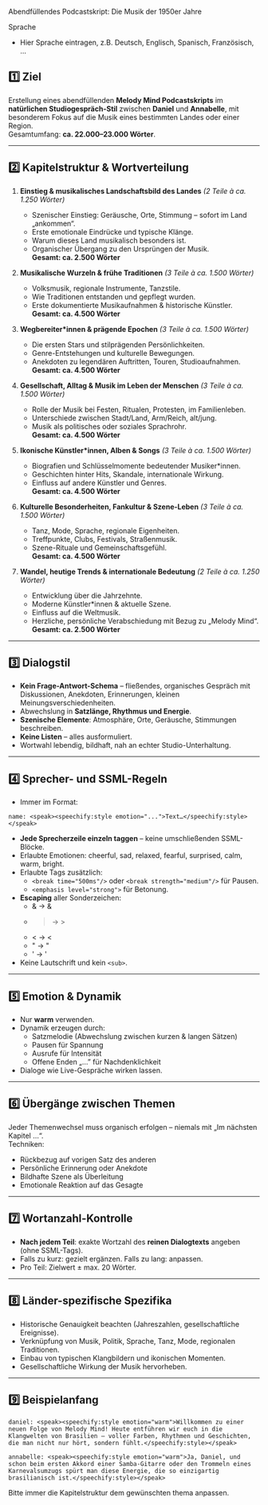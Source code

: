 Abendfüllendes Podcastskript: Die Musik der 1950er Jahre

Sprache
- Hier Sprache eintragen, z.B. Deutsch, Englisch, Spanisch, Französisch, ...


## 1️⃣ Ziel  
Erstellung eines abendfüllenden **Melody Mind Podcastskripts** im **natürlichen Studiogespräch-Stil** zwischen **Daniel** und **Annabelle**, mit besonderem Fokus auf die Musik eines bestimmten Landes oder einer Region.  
Gesamtumfang: **ca. 22.000–23.000 Wörter**.

---

## 2️⃣ Kapitelstruktur & Wortverteilung  

1. **Einstieg & musikalisches Landschaftsbild des Landes** *(2 Teile à ca. 1.250 Wörter)*  
   - Szenischer Einstieg: Geräusche, Orte, Stimmung – sofort im Land „ankommen“.  
   - Erste emotionale Eindrücke und typische Klänge.  
   - Warum dieses Land musikalisch besonders ist.  
   - Organischer Übergang zu den Ursprüngen der Musik.  
   **Gesamt: ca. 2.500 Wörter**

2. **Musikalische Wurzeln & frühe Traditionen** *(3 Teile à ca. 1.500 Wörter)*  
   - Volksmusik, regionale Instrumente, Tanzstile.  
   - Wie Traditionen entstanden und gepflegt wurden.  
   - Erste dokumentierte Musikaufnahmen & historische Künstler.  
   **Gesamt: ca. 4.500 Wörter**

3. **Wegbereiter*innen & prägende Epochen** *(3 Teile à ca. 1.500 Wörter)*  
   - Die ersten Stars und stilprägenden Persönlichkeiten.  
   - Genre-Entstehungen und kulturelle Bewegungen.  
   - Anekdoten zu legendären Auftritten, Touren, Studioaufnahmen.  
   **Gesamt: ca. 4.500 Wörter**

4. **Gesellschaft, Alltag & Musik im Leben der Menschen** *(3 Teile à ca. 1.500 Wörter)*  
   - Rolle der Musik bei Festen, Ritualen, Protesten, im Familienleben.  
   - Unterschiede zwischen Stadt/Land, Arm/Reich, alt/jung.  
   - Musik als politisches oder soziales Sprachrohr.  
   **Gesamt: ca. 4.500 Wörter**

5. **Ikonische Künstler*innen, Alben & Songs** *(3 Teile à ca. 1.500 Wörter)*  
   - Biografien und Schlüsselmomente bedeutender Musiker*innen.  
   - Geschichten hinter Hits, Skandale, internationale Wirkung.  
   - Einfluss auf andere Künstler und Genres.  
   **Gesamt: ca. 4.500 Wörter**

6. **Kulturelle Besonderheiten, Fankultur & Szene-Leben** *(3 Teile à ca. 1.500 Wörter)*  
   - Tanz, Mode, Sprache, regionale Eigenheiten.  
   - Treffpunkte, Clubs, Festivals, Straßenmusik.  
   - Szene-Rituale und Gemeinschaftsgefühl.  
   **Gesamt: ca. 4.500 Wörter**

7. **Wandel, heutige Trends & internationale Bedeutung** *(2 Teile à ca. 1.250 Wörter)*  
   - Entwicklung über die Jahrzehnte.  
   - Moderne Künstler*innen & aktuelle Szene.  
   - Einfluss auf die Weltmusik.  
   - Herzliche, persönliche Verabschiedung mit Bezug zu „Melody Mind“.  
   **Gesamt: ca. 2.500 Wörter**

---

## 3️⃣ Dialogstil  
- **Kein Frage-Antwort-Schema** – fließendes, organisches Gespräch mit Diskussionen, Anekdoten, Erinnerungen, kleinen Meinungsverschiedenheiten.  
- Abwechslung in **Satzlänge, Rhythmus und Energie**.  
- **Szenische Elemente**: Atmosphäre, Orte, Geräusche, Stimmungen beschreiben.  
- **Keine Listen** – alles ausformuliert.  
- Wortwahl lebendig, bildhaft, nah an echter Studio-Unterhaltung.

---

## 4️⃣ Sprecher- und SSML-Regeln  
- Immer im Format:  
```
name: <speak><speechify:style emotion="...">Text…</speechify:style></speak>
```
- **Jede Sprecherzeile einzeln taggen** – keine umschließenden SSML-Blöcke.  
- Erlaubte Emotionen: cheerful, sad, relaxed, fearful, surprised, calm, warm, bright.  
- Erlaubte Tags zusätzlich:  
  - `<break time="500ms"/>` oder `<break strength="medium"/>` für Pausen.  
  - `<emphasis level="strong">` für Betonung.  
- **Escaping** aller Sonderzeichen:  
  - & → &amp;  
  - > → &gt;  
  - < → &lt;  
  - " → &quot;  
  - ' → &apos;  
- Keine Lautschrift und kein `<sub>`.

---

## 5️⃣ Emotion & Dynamik  
- Nur **warm** verwenden.  
- Dynamik erzeugen durch:  
  - Satzmelodie (Abwechslung zwischen kurzen & langen Sätzen)  
  - Pausen für Spannung  
  - Ausrufe für Intensität  
  - Offene Enden „…” für Nachdenklichkeit  
- Dialoge wie Live-Gespräche wirken lassen.

---

## 6️⃣ Übergänge zwischen Themen  
Jeder Themenwechsel muss organisch erfolgen – niemals mit „Im nächsten Kapitel …“.  
Techniken:  
- Rückbezug auf vorigen Satz des anderen  
- Persönliche Erinnerung oder Anekdote  
- Bildhafte Szene als Überleitung  
- Emotionale Reaktion auf das Gesagte

---

## 7️⃣ Wortanzahl-Kontrolle  
- **Nach jedem Teil**: exakte Wortzahl des **reinen Dialogtexts** angeben (ohne SSML-Tags).  
- Falls zu kurz: gezielt ergänzen. Falls zu lang: anpassen.  
- Pro Teil: Zielwert ± max. 20 Wörter.

---

## 8️⃣ Länder-spezifische Spezifika  
- Historische Genauigkeit beachten (Jahreszahlen, gesellschaftliche Ereignisse).  
- Verknüpfung von Musik, Politik, Sprache, Tanz, Mode, regionalen Traditionen.  
- Einbau von typischen Klangbildern und ikonischen Momenten.  
- Gesellschaftliche Wirkung der Musik hervorheben.

---

## 9️⃣ Beispielanfang  
```
daniel: <speak><speechify:style emotion="warm">Willkommen zu einer neuen Folge von Melody Mind! Heute entführen wir euch in die Klangwelten von Brasilien – voller Farben, Rhythmen und Geschichten, die man nicht nur hört, sondern fühlt.</speechify:style></speak>

annabelle: <speak><speechify:style emotion="warm">Ja, Daniel, und schon beim ersten Akkord einer Samba-Gitarre oder den Trommeln eines Karnevalsumzugs spürt man diese Energie, die so einzigartig brasilianisch ist.</speechify:style></speak>
```

Bitte immer die Kapitelstruktur dem gewünschten thema anpassen.